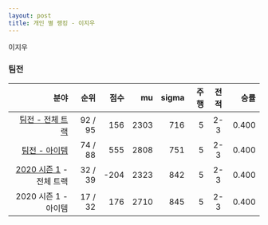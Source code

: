 ```yaml
---
layout: post
title: 개인 별 랭킹 - 이지우
---
```


이지우


### 팀전

| 분야 | 순위 | 점수 | mu | sigma | 주행 | 전적 | 승률 |
|---:|---:|---:|---:|---:|---:|:---:|---:|
| [팀전 - 전체 트랙](../team-full) | 92 / 95 | 156 | 2303 | 716 | 5 | 2-3 | 0.400 |
| [팀전 - 아이템](../team-item) | 74 / 88 | 555 | 2808 | 751 | 5 | 2-3 | 0.400 |
| [2020 시즌 1](../teams-t2020_1) - 전체 트랙 | 32 / 39 | -204 | 2323 | 842 | 5 | 2-3 | 0.400 |
| 2020 시즌 1 - 아이템 | 17 / 32 | 176 | 2710 | 845 | 5 | 2-3 | 0.400 |
